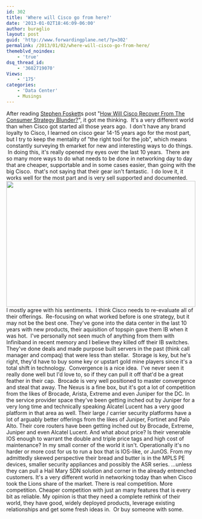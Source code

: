 ```yaml
---
id: 302
title: 'Where will Cisco go from here?'
date: '2013-01-02T18:46:09-06:00'
author: buraglio
layout: post
guid: 'http://www.forwardingplane.net/?p=302'
permalink: /2013/01/02/where-will-cisco-go-from-here/
themeblvd_noindex:
    - 'true'
dsq_thread_id:
    - '3682719070'
Views:
    - '175'
categories:
    - 'Data Center'
    - Musings
---
```


After reading <a href="http://blog.fosketts.net/about/stephen-foskett/" target="_blank" rel="noopener noreferrer">Stephen Foskett</a>s post "<a href="http://blog.fosketts.net/2013/01/02/cisco-recover-consumer-strategy-blunder/" target="_blank" rel="noopener noreferrer">How Will Cisco Recover From The Consumer Strategy Blunder?</a>", it got me thinking.  It's a very different world than when Cisco got started all those years ago.  I don't have any brand loyalty to Cisco, I learned on cisco gear 14-15 years ago for the most part, but I try to keep the mentality of "the right tool for the job", which means constantly surveying th emarket for new and interesting ways to do things.  In doing this, it's really opened my eyes over the last 10 years.  There are so many more ways to do what needs to be done in networking day to day that are cheaper, supportable and in some cases easier, than going with the big Cisco.  that's not saying that their gear isn't fantastic.  I do love it, it works well for the most part and is very sell supported and documented.
&nbsp;
<img class="aligncenter" src="http://lcolumbus.files.wordpress.com/2010/10/ciscosystems.jpg" alt="" width="500" height="333" />
I mostly agree with his sentiments.  I think Cisco needs to re-evaluate all of their offerings.  Re-focusing on what worked before is one strategy, but it may not be the best one. They've gone into the data center in the last 10 years with new products, their aquisition of topspin gave them IB when it was hot.  I've personally not seen much of anything from them with Infiniband in recent memory and I believe they killed off their IB switches. They've done deals and made purpose built servers in the past (think call manager and compaq) that were less than stellar.  Storage is key, but he's right, they'd have to buy some key or upstart gold mine players since it's a total shift in technology.  Convergence is a nice idea.  I've never seen it really done well but I'd love to, so if they can pull it off that'd be a great feather in their cap.  Brocade is very well positioned to master convergence and steal that away.
The Nexus is a fine box, but it's got a lot of competition from the likes of Brocade, Arista, Extreme and even Juniper for the DC.
In the service provider space they've been getting inched out by Juniper for a very long time and technically speaking Alcatel Lucent has a very good platform in that area as well. Their large / carrier security platforms have a lot of arguably better offerings from the likes of Juniper, Fortinet and Palo Alto.
Their core routers have been getting inched out by Brocade, Extreme, Juniper and even Alcatel Lucent.
And what about price? Is their venerable IOS enough to warrant the double and triple price tags and high cost of maintenance? In my small corner of the world it isn't. Operationally it's no harder or more cost for us to run a box that is IOS-like, or JunOS.
From my admittedly skewed perspective their bread and butter is in the MPLS PE devices, smaller security appliances and possibly the ASR series. ...unless they can pull a Hail Mary SDN solution and corner in the already entrenched customers.
It's a very different world in networking today than when Cisco took the Lions share of the market. There is real competition. More competition. Cheaper competition with just an many features that is every bit as reliable.
My opinion is that they need a complete rethink of their world, they have good, widely deployed products, leverage existing relationships and get some fresh ideas in.  Or buy someone with some.